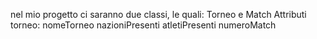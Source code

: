 nel mio progetto ci saranno due classi, le quali: Torneo e Match
Attributi torneo:
nomeTorneo
nazioniPresenti
atletiPresenti
numeroMatch
